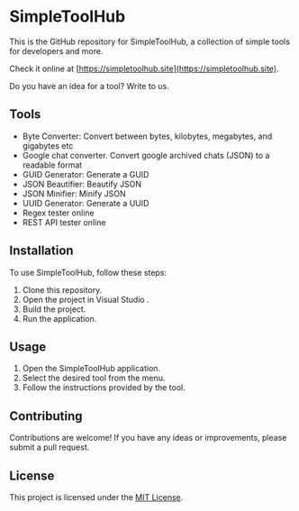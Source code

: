 ﻿
# SimpleToolHub

This is the GitHub repository for SimpleToolHub, a collection of simple tools for developers and more.

Check it online at [https://simpletoolhub.site](https://simpletoolhub.site).

Do you have an idea for a tool? Write to us.

## Tools

- Byte Converter: Convert between bytes, kilobytes, megabytes, and gigabytes etc
- Google chat converter. Convert google archived chats (JSON) to a readable format
- GUID Generator: Generate a GUID
- JSON Beautifier: Beautify JSON
- JSON Minifier: Minify JSON
- UUID Generator: Generate a UUID
- Regex tester online
- REST API tester online
	 

## Installation

To use SimpleToolHub, follow these steps:

1. Clone this repository.
2. Open the project in Visual Studio .
3. Build the project.
4. Run the application.

## Usage

1. Open the SimpleToolHub application.
2. Select the desired tool from the menu.
3. Follow the instructions provided by the tool.

## Contributing

Contributions are welcome! If you have any ideas or improvements, please submit a pull request.

## License

This project is licensed under the [MIT License](LICENSE).
